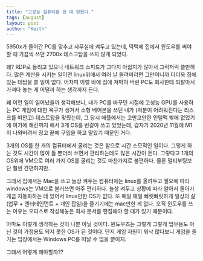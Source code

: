 ```yaml
---
title: "고성능 컴퓨터를 한 대 맞췄다."
tags: [august]
layout: post
author: "Keith"
---
```


5950x가 들어간 PC를 맞추고 사무실에 켜두고 있는데, 덕택에 집에서 윈도우를 써야 할 때 가끔씩 쓰던 2700x 데스크탑을 쓰지 않게 되었다. 

왜? RDP로 돌리고 있으니 네트워크 스피드가 그다지 아쉽지가 않아서 그럭저럭 쓸만하다. 많은 계산을 시키는 일이면 linux위에서 여러 날 돌려버리면 그만이니까 더더욱 집에 있는 데탑을 쓸 일이 없다.
어차피 이럴 바에 집에 쳐박혀 버린 PC도 회사한테 되팔아서 가져다 놓는 게 어떨까 하는 생각까지 든다. 

왜 이런 일이 일어났을까 생각해보니, 내가 PC를 바꾸던 시절에 고성능 GPU를 사용하는 PC 게임에 대한 욕구가 생겨서 소형 베어본을 쓰던 내가 (처분이 어려워진다는 리스크를 떠안고) 데스트탑을 맞췄는데, 그 당시 애플에서는 고만고만한 인텔맥 밖에 없었기에 여기에 해킨까지 해서 3개 OS를 번갈아 쓰고 있었는데, 갑자기 2020년 11월에 M1이 나와버려서 장고 끝에 구입을 하고 말았기 때문인 거다. 

3개의 OS를 한 개의 컴퓨터에서 굴리는 것은 참으로 시간 소모적인 일이다. 그렇게 하는 것도 시간이 많이 들 뿐더러 쓰면서 관리하는데도 많은 시간이 든다. 그렇다고 1개의 OS위에 VM으로 여러 가지 OS를 굴리는 것도 마찬가지로 불편하다. 물론 멀티부팅보단 훨씬 간편하지만.

그래서 집에서는 Mac을 쓰고 늘상 켜두는 컴퓨터에는 linux를 올려두고 필요에 따라 windows는 VM으로 불러쓰면 아주 편리하다. 늘상 켜두고 상황에 따라 알아서 돌아가게끔 자동화하는 데 있어서 linux만한 OS가 없다. 또 매일 매일 빠릿빠릿하게 일상의 삶(업무 + 엔터테인먼트 + 개인 잡일)을 즐기기에는 mac만한 게 없다. 오직 윈도우를 쓰는 이유는 오피스로 작성해놓은 회사 문서를 편집해야 할 때가 있기 때문이다. 

아마도 이렇게 생각하는 것이 나뿐 아닐 것이다. 윈도우즈는 그렇게 그렇게 업무용도 아닌 것이 가정용도 되지 못한 OS가 된 것이다. 단지 게임 자원이 워낙 많다보니 게임을 즐기는 입장에서는 Windows PC를 떠날 수 없을 뿐이지.

그래서 어떻게 해야할까??